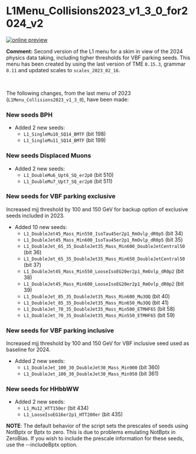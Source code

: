 # L1Menu_Collisions2023_v1_3_0_for2024_v2

[![online preview](https://img.shields.io/badge/Online%20preview-click%20here-blue)](https://htmlpreview.github.io/?https://github.com/cms-l1-dpg/L1MenuRun3/blob/master/development/L1Menu_Collisions2023_v1_3_0_for2024_v2/L1Menu_Collisions2023_v1_3_0_for2024_v2.html)

**Comment:** 
Second version of the L1 menu for a skim in view of the 2024 physics data taking, including tigher thresholds for VBF parking seeds.
This menu has been created by using the last version of TME `0.15.3`, grammar `0.11` and updated scales to `scales_2023_02_16`.

<br/>

The following changes, from the last menu of 2023 (`L1Menu_Collisions2023_v1_3_0`), have been made:

### New seeds BPH   
   - Added 2 new seeds:
      - `L1_SingleMu10_SQ14_BMTF` (bit 198)
      - `L1_SingleMu11_SQ14_BMTF` (bit 199)

### New seeds Displaced Muons  
   - Added 2 new seeds:
      - `L1_DoubleMu6_Upt6_SQ_er2p0` (bit 510)
      - `L1_DoubleMu7_Upt7_SQ_er2p0` (bit 511)

### New seeds for VBF parking exclusive
Increased mjj threshold by 100 and 150 GeV for backup option of exclusive seeds included in 2023.     
   - Added 10 new seeds:           
      - `L1_DoubleJet45_Mass_Min550_IsoTau45er2p1_RmOvlp_dR0p5` (bit 34)
      - `L1_DoubleJet45_Mass_Min600_IsoTau45er2p1_RmOvlp_dR0p5` (bit 35)
      - `L1_DoubleJet_65_35_DoubleJet35_Mass_Min600_DoubleJetCentral50` (bit 36)
      - `L1_DoubleJet_65_35_DoubleJet35_Mass_Min650_DoubleJetCentral50` (bit 37)
      - `L1_DoubleJet45_Mass_Min550_LooseIsoEG20er2p1_RmOvlp_dR0p2` (bit 38)
      - `L1_DoubleJet45_Mass_Min600_LooseIsoEG20er2p1_RmOvlp_dR0p2` (bit 39)
      - `L1_DoubleJet_85_35_DoubleJet35_Mass_Min600_Mu3OQ` (bit 40)
      - `L1_DoubleJet_85_35_DoubleJet35_Mass_Min650_Mu3OQ` (bit 41)
      - `L1_DoubleJet_70_35_DoubleJet35_Mass_Min500_ETMHF65` (bit 58)
      - `L1_DoubleJet_70_35_DoubleJet35_Mass_Min550_ETMHF65` (bit 59)

### New seeds for VBF parking inclusive
Increased mjj threshold by 100 and 150 GeV for VBF inclusive seed used as baseline for 2024.
   - Added 2 new seeds:           
      - `L1_DoubleJet_100_30_DoubleJet30_Mass_Min900` (bit 360)
      - `L1_DoubleJet_100_30_DoubleJet30_Mass_Min950` (bit 361)

### New seeds for HHbbWW  
   - Added 2 new seeds: 
      - `L1_Mu12_HTT150er` (bit 434)
      - `L1_LooseIsoEG16er2p1_HTT200er` (bit 435)


**NOTE**: The default behavior of the script sets the prescales of seeds using NotBptx or Bptx to zero. This is due to problems emulating NotBptx in ZeroBias. If you wish to include the prescale information for these seeds, use the --includeBptx option.
